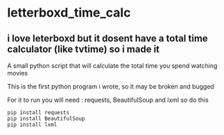 # letterboxd_time_calc
## i love leterboxd but it dosent have a total time calculator (like tvtime) so i made it 
A small python script that will calculate the total time you spend watching movies

This is the first python program i wrote, so it may be broken and bugged 

For it to run you will need : requests, BeautifulSoup and lxml so do this 

```
pip install requests
pip install BeautifulSoup
pip install lxml
```
